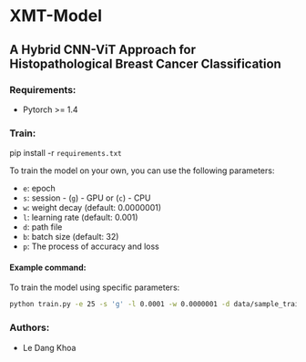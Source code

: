 # XMT-Model

## A Hybrid CNN-ViT Approach for Histopathological Breast Cancer Classification

### Requirements:

- Pytorch >= 1.4

### Train:
pip install -r `requirements.txt`

To train the model on your own, you can use the following parameters:

- `e`: epoch
- `s`: session - (`g`) - GPU or (`c`) - CPU
- `w`: weight decay (default: 0.0000001)
- `l`: learning rate (default: 0.001)
- `d`: path file
- `b`: batch size (default: 32)
- `p`: The process of accuracy and loss

#### Example command:

To train the model using specific parameters:

```bash
python train.py -e 25 -s 'g' -l 0.0001 -w 0.0000001 -d data/sample_train_data/ -p
```

### Authors:
- Le Dang Khoa

